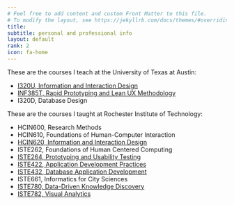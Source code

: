 ```yaml
---
# Feel free to add content and custom Front Matter to this file.
# To modify the layout, see https://jekyllrb.com/docs/themes/#overriding-theme-defaults
title:
subtitle: personal and professional info
layout: default
rank: 2
icon: fa-home
---
```

These are the courses I teach at the University of Texas at Austin:

- [I320U, Information and Interaction Design](/i302u.html)
- [INF385T, Rapid Prototyping and Lean UX Methodology](inf385t.html)
- I320D, Database Design

These are the courses I taught at Rochester Institute of Technology:

- HCIN600, Research Methods
- HCIN610, Foundations of Human-Computer Interaction
- [HCIN620, Information and Interaction Design](/hcin620.html)
- ISTE262, Foundations of Human Centered Computing
- [ISTE264, Prototyping and Usability Testing](/iste264.html)
- [ISTE422, Application Development Practices](/iste422.html)
- [ISTE432, Database Application Development](/iste432.html)
- ISTE661, Informatics for City Sciences
- [ISTE780, Data-Driven Knowledge Discovery](/iste780.html)
- [ISTE782, Visual Analytics](/iste782.html)
